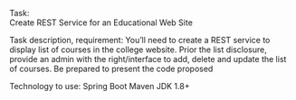 Task:  
	Create REST Service for an Educational Web Site

Task description, requirement: 
	You’ll need to create a REST service to display list of courses in the college website. Prior the list disclosure, provide an admin with the right/interface to add, delete and update the list of courses. 
	Be prepared to present the code proposed 

Technology to use: 
	Spring Boot
	Maven 
	JDK 1.8+
